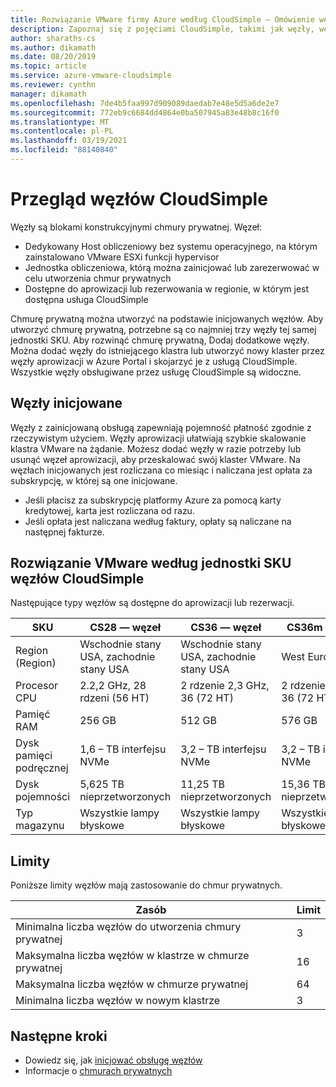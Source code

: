 ```yaml
---
title: Rozwiązanie VMware firmy Azure według CloudSimple — Omówienie węzłów
description: Zapoznaj się z pojęciami CloudSimple, takimi jak węzły, węzły inicjowane, Chmura prywatna i rozwiązanie VMware przez jednostki SKU węzłów CloudSimple.
author: sharaths-cs
ms.author: dikamath
ms.date: 08/20/2019
ms.topic: article
ms.service: azure-vmware-cloudsimple
ms.reviewer: cynthn
manager: dikamath
ms.openlocfilehash: 7de4b5faa997d909089daedab7e48e5d5a6de2e7
ms.sourcegitcommit: 772eb9c6684dd4864e0ba507945a83e48b8c16f0
ms.translationtype: MT
ms.contentlocale: pl-PL
ms.lasthandoff: 03/19/2021
ms.locfileid: "88140840"
---
```

# <a name="cloudsimple-nodes-overview"></a>Przegląd węzłów CloudSimple

Węzły są blokami konstrukcyjnymi chmury prywatnej. Węzeł:

* Dedykowany Host obliczeniowy bez systemu operacyjnego, na którym zainstalowano VMware ESXi funkcji hypervisor  
* Jednostka obliczeniowa, którą można zainicjować lub zarezerwować w celu utworzenia chmur prywatnych
* Dostępne do aprowizacji lub rezerwowania w regionie, w którym jest dostępna usługa CloudSimple

Chmurę prywatną można utworzyć na podstawie inicjowanych węzłów. Aby utworzyć chmurę prywatną, potrzebne są co najmniej trzy węzły tej samej jednostki SKU. Aby rozwinąć chmurę prywatną, Dodaj dodatkowe węzły.  Można dodać węzły do istniejącego klastra lub utworzyć nowy klaster przez węzły aprowizacji w Azure Portal i skojarzyć je z usługą CloudSimple.  Wszystkie węzły obsługiwane przez usługę CloudSimple są widoczne.  

## <a name="provisioned-nodes"></a>Węzły inicjowane

Węzły z zainicjowaną obsługą zapewniają pojemność płatność zgodnie z rzeczywistym użyciem. Węzły aprowizacji ułatwiają szybkie skalowanie klastra VMware na żądanie. Możesz dodać węzły w razie potrzeby lub usunąć węzeł aprowizacji, aby przeskalować swój klaster VMware. Na węzłach inicjowanych jest rozliczana co miesiąc i naliczana jest opłata za subskrypcję, w której są one inicjowane.

* Jeśli płacisz za subskrypcję platformy Azure za pomocą karty kredytowej, karta jest rozliczana od razu.
* Jeśli opłata jest naliczana według faktury, opłaty są naliczane na następnej fakturze.

## <a name="vmware-solution-by-cloudsimple-nodes-sku"></a>Rozwiązanie VMware według jednostki SKU węzłów CloudSimple

Następujące typy węzłów są dostępne do aprowizacji lub rezerwacji.

| SKU           | CS28 — węzeł                 | CS36 — węzeł                 | CS36m — węzeł                |
|---------------|-----------------------------|-----------------------------|-----------------------------|
| Region (Region)        | Wschodnie stany USA, zachodnie stany USA            | Wschodnie stany USA, zachodnie stany USA            | West Europe                 |
| Procesor CPU           | 2.2,2 GHz, 28 rdzeni (56 HT) | 2 rdzenie 2,3 GHz, 36 (72 HT) | 2 rdzenie 2,3 GHz, 36 (72 HT) |
| Pamięć RAM           | 256 GB                      | 512 GB                      | 576 GB                      |
| Dysk pamięci podręcznej    | 1,6 – TB interfejsu NVMe                 | 3,2 – TB interfejsu NVMe                 | 3,2 – TB interfejsu NVMe                 |
| Dysk pojemności | 5,625 TB nieprzetworzonych                | 11,25 TB nieprzetworzonych                | 15,36 TB nieprzetworzonych                |
| Typ magazynu  | Wszystkie lampy błyskowe                   | Wszystkie lampy błyskowe                   | Wszystkie lampy błyskowe                   |

## <a name="limits"></a>Limity

Poniższe limity węzłów mają zastosowanie do chmur prywatnych.

| Zasób | Limit |
|----------|-------|
| Minimalna liczba węzłów do utworzenia chmury prywatnej | 3 |
| Maksymalna liczba węzłów w klastrze w chmurze prywatnej | 16 |
| Maksymalna liczba węzłów w chmurze prywatnej | 64 |
| Minimalna liczba węzłów w nowym klastrze | 3 |

## <a name="next-steps"></a>Następne kroki

* Dowiedz się, jak [inicjować obsługę węzłów](create-nodes.md)
* Informacje o [chmurach prywatnych](cloudsimple-private-cloud.md)
